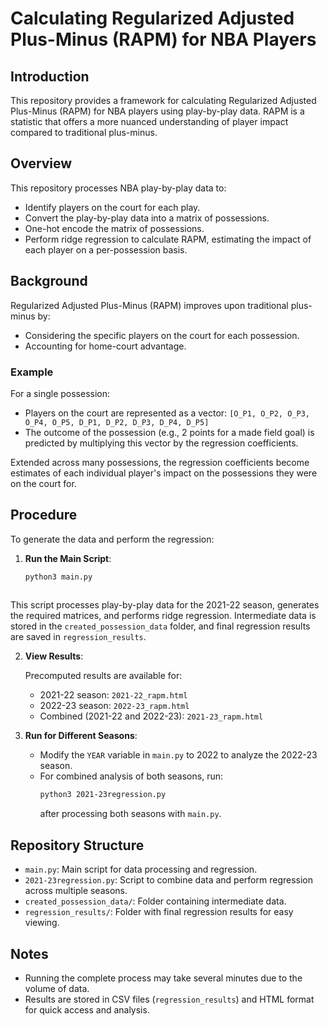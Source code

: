 # Calculating Regularized Adjusted Plus-Minus (RAPM) for NBA Players

## Introduction
This repository provides a framework for calculating Regularized Adjusted Plus-Minus (RAPM) for NBA players using play-by-play data. RAPM is a statistic that offers a more nuanced understanding of player impact compared to traditional plus-minus.

## Overview
This repository processes NBA play-by-play data to:
- Identify players on the court for each play.
- Convert the play-by-play data into a matrix of possessions.
- One-hot encode the matrix of possessions.
- Perform ridge regression to calculate RAPM, estimating the impact of each player on a per-possession basis.

## Background
Regularized Adjusted Plus-Minus (RAPM) improves upon traditional plus-minus by:
- Considering the specific players on the court for each possession.
- Accounting for home-court advantage.

### Example
For a single possession:
- Players on the court are represented as a vector: `[O_P1, O_P2, O_P3, O_P4, O_P5, D_P1, D_P2, D_P3, D_P4, D_P5]`
- The outcome of the possession (e.g., 2 points for a made field goal) is predicted by multiplying this vector by the regression coefficients.

Extended across many possessions, the regression coefficients become estimates of each individual player's impact on the possessions they were on the court for.

## Procedure
To generate the data and perform the regression:

1. **Run the Main Script**:
   ```bash
   python3 main.py
  
This script processes play-by-play data for the 2021-22 season, generates the required matrices, and performs ridge regression. Intermediate data is stored in the `created_possession_data` folder, and final regression results are saved in `regression_results`.

2. **View Results**: 
    
    Precomputed results are available for:
    - 2021-22 season: `2021-22_rapm.html`
    - 2022-23 season: `2022-23_rapm.html`
    - Combined (2021-22 and 2022-23): `2021-23_rapm.html`

3. **Run for Different Seasons**:
    - Modify the `YEAR` variable in `main.py` to 2022 to analyze the 2022-23 season.
    - For combined analysis of both seasons, run:
        ```bash
        python3 2021-23regression.py
        ```
        after processing both seasons with `main.py`.
    
## Repository Structure
- `main.py`: Main script for data processing and regression.
- `2021-23regression.py`: Script to combine data and perform regression across multiple seasons.
- `created_possession_data/`: Folder containing intermediate data.
- `regression_results/`: Folder with final regression results for easy viewing.

## Notes
- Running the complete process may take several minutes due to the volume of data.
- Results are stored in CSV files (`regression_results`) and HTML format for quick access and analysis.

